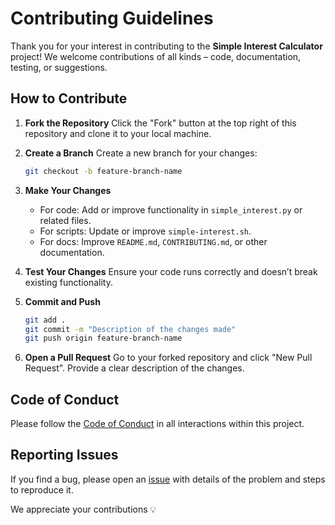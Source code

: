 # Contributing Guidelines

Thank you for your interest in contributing to the **Simple Interest Calculator** project!
We welcome contributions of all kinds – code, documentation, testing, or suggestions.

## How to Contribute

1. **Fork the Repository**
   Click the "Fork" button at the top right of this repository and clone it to your local machine.

2. **Create a Branch**
   Create a new branch for your changes:

   ```bash
   git checkout -b feature-branch-name
   ```

3. **Make Your Changes**

   * For code: Add or improve functionality in `simple_interest.py` or related files.
   * For scripts: Update or improve `simple-interest.sh`.
   * For docs: Improve `README.md`, `CONTRIBUTING.md`, or other documentation.

4. **Test Your Changes**
   Ensure your code runs correctly and doesn’t break existing functionality.

5. **Commit and Push**

   ```bash
   git add .
   git commit -m "Description of the changes made"
   git push origin feature-branch-name
   ```

6. **Open a Pull Request**
   Go to your forked repository and click "New Pull Request". Provide a clear description of the changes.

## Code of Conduct

Please follow the [Code of Conduct](CODE_OF_CONDUCT.md) in all interactions within this project.

## Reporting Issues

If you find a bug, please open an [issue](../../issues) with details of the problem and steps to reproduce it.

We appreciate your contributions 💡
